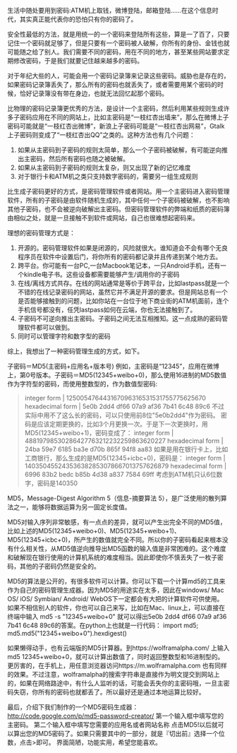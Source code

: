 生活中随处要用到密码:ATM机上取钱，微博登陆，邮箱登陆……在这个信息时代，其实真正能代表你的恐怕只有你的密码了。

安全性最低的方法，就是用统一的一个密码来登陆所有这些，算是一了百了，只要记住一个密码就足够了，但是只要有一个密码被人破解，你所有的身份、金钱也就可能随之给了别人。我们需要不同的密码，用在不同的地方，甚至某些网站要求定期修改密码，于是我们就要记住越来越多的密码。

对于年纪大些的人，可能会用一个密码记录簿来记录这些密码。威胁也是存在的，如果密码记录簿丢失了，那么所有的密码也就丢失了，或者需要用某个密码的时候，恰好记录簿没有带在身边，也就无法回忆起那个密码。

比物理的密码记录簿更优秀的方法，是设计一个主密码，然后利用某些规则生成许多子密码应用在不同的网站上，比如主密码是“一枝红杏出墙来”，那么在微博上子密码可能就是“一枝红杏出微博”，新浪上子密码可能是“一枝红杏出网易”，Gtalk上子密码则变成了“一枝红杏出QQ”之类的。这种方法也有几个问题：
1. 如果从主密码到子密码的规则太简单，那么一个子密码被破解，有可能逆向推出主密码，然后所有密码也随之被破解。
2. 如果从主密码到子密码的规则太复杂，则又出现了新的记忆难度
3. 对于银行卡和ATM机之类只支持数字密码的，需要另一组生成规则

比生成子密码更好的方式，是密码管理软件或者网站。用一个主密码进入密码管理软件，所有的子密码是由软件随机生成的，其中任何一个子密码被破解，也不影响其他子密码，也不会被逆向破解出主密码。但密码管理软件的弊端和纸质的密码簿由相似之处，就是一旦接触不到软件或网站，自己也很难想起密码来。

理想的密码管理方式是：
1. 开源的。密码管理软件如果是闭源的，风险就很大。谁知道会不会有哪个无良程序员在软件中设置后门，将你所有的密码都记录并且传递到某个地方去。
2. 跨平台。你可能有一台PC,一台Macbook笔记本，一只Android手机，还有一个kindle电子书。这些设备都需要能够产生/调用你的子密码
3. 在线/离线方式共存。在线的网站通常是等价于跨平台，比如lastpass就是一个不错的在线记录密码的网站，虽然它并不满足开源的要求。但是网站总有一个是否能够接触到的问题，比如你站在一台位于地下商业街的ATM机面前，连个手机信号都没有，任凭lastpass如何在云端，你也无法接触到了。
4. 子密码不可逆向推出主密码。子密码之间无法互相推知。这一点成熟的密码管理软件都可以做到。
5. 同时可以管理字符和数字型的密码

综上，我想出了一种密码管理生成的方式，如下。

子密码＝MD5(主密码+应用名+版本号)
例如，主密码是“12345”，应用在微博上，第0号版本。子密码＝MD5(12345+weibo+0)，那么使用16进制的MD5数值作为字符型的密码，而使用整数型的，作为数值型密码:
> integer form | 125005476443167096316531531755775625670
> hexadecimal form | 5e0b 2dd4 df66 07a9 af36 7b41 6c48 89c6
不过实际中用不了这么长的密码，可以只使用前8位"5e0b2dd4"作为密码。
密码是应该定期更换的，比如3个月更换一次。于是下一次更换时，用MD5(12345+weibo+1)，密码变成了：
> integer form | 48819798530286427763212232259863620227
> hexadecimal form | 24ba 59e7 6185 ba3e d70b 865f 94f8 aa83
如果是用在银行卡上，比如工商银行，那么生成的是MD5(12345+icbc+0)，密码是：
> integer form | 140350455243536382853078667013757626879
> hexadecimal form | 6996 83b2 bedc b85b 4d38 a837 7584 69ff
考虑到ATM机只认6位数字，密码是140350

MD5，Message-Digest Algorithm 5（信息-摘要算法 5），是广泛使用的散列算法之一，能够将数据运算为另一固定长度值。

MD5对输入序列非常敏感，有一点点的差异，就可以产生出完全不同的MD5值，比如上述的MD5(12345+weibo+0)、MD5(12345+weibo+1)、MD5(12345+icbc+0)，所产生的数值就完全不同。所以你的子密码看起来根本没有什么相关性，从MD5值逆向推导出MD5函数的输入值是非常困难的。这个难度和破解现在银行使用的计算机系统的难度相当。因此即使你不慎丢失了一枚子密码，其他的子密码仍然是安全的。

MD5的算法是公开的，有很多软件可以计算。你可以下载一个计算md5的工具来作为自己的密码管理生成器。因为MD5的用途实在太多，因此在windows/
Mac OS/ iOS/ Symbian/ Android/ WebOS下一定都会有大把的计算软件可供使用。
如果不相信别人的软件，你也可以自己来写，比如在Mac、linux上，可以直接在终端中输入
md5 -s "12345+weibo+0"
就可以得出5e0b 2dd4 df66 07a9 af36 7b41 6c48 89c6的答案。在python上也就是一行代码：
import md5; md5.md5("12345+weibo+0").hexdigest()

如果懒得动手，也有云端版的MD5计算器。到https://wolframalpha.com/ 上输入md5
12345+weibo+0，就可以计算出数值了，同时返回整数型和16进制型的。更厉害的，在手机上，用任意浏览器访问https://m.wolframalpha.com
也有同样的效果。不过注意，wolframalpha的搜索字符串是直接作为明文提交到网站上的，如果在网络路途中，有什么人监听的话，可能会丢失你的主密码哦，一旦主密码失窃，你所有的密码也就都丢了。所以最好还是通过本地运算比较好。

最后，介绍下我们制作的一个MD5密码生成器：http://code.google.com/p/md5-password-creator/
第一个输入框中填写您的主密码。
第二个输入框中填写您需要的应用名或者网站名称
点击MD5!以后就可以算出您的MD5密码了。如果只需要其中的一部分，就是『切出前』选择一个位数，点击>即可。
界面简陋，功能实用，希望您能喜欢。